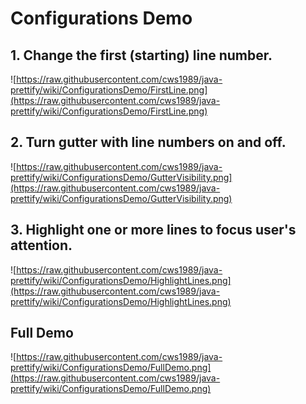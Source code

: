 # Configurations Demo #



## 1. Change the first (starting) line number. ##
![https://raw.githubusercontent.com/cws1989/java-prettify/wiki/ConfigurationsDemo/FirstLine.png](https://raw.githubusercontent.com/cws1989/java-prettify/wiki/ConfigurationsDemo/FirstLine.png)<br />

## 2. Turn gutter with line numbers on and off. ##
![https://raw.githubusercontent.com/cws1989/java-prettify/wiki/ConfigurationsDemo/GutterVisibility.png](https://raw.githubusercontent.com/cws1989/java-prettify/wiki/ConfigurationsDemo/GutterVisibility.png)<br />

## 3. Highlight one or more lines to focus user's attention. ##
![https://raw.githubusercontent.com/cws1989/java-prettify/wiki/ConfigurationsDemo/HighlightLines.png](https://raw.githubusercontent.com/cws1989/java-prettify/wiki/ConfigurationsDemo/HighlightLines.png)<br />


## Full Demo ##
![https://raw.githubusercontent.com/cws1989/java-prettify/wiki/ConfigurationsDemo/FullDemo.png](https://raw.githubusercontent.com/cws1989/java-prettify/wiki/ConfigurationsDemo/FullDemo.png)<br />
